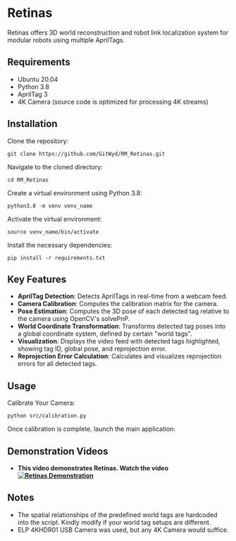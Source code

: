 # Retinas

Retinas offers 3D world reconstruction and robot link localization system for modular robots using multiple AprilTags.

## Requirements

- Ubuntu 20.04
- Python 3.8
- AprilTag 3
- 4K Camera (source code is optimized for processing 4K streams)

## Installation

Clone the repository:

    git clone https://github.com/GitWyd/RM_Retinas.git

Navigate to the cloned directory:

    cd RM_Retinas

Create a virtual environment using Python 3.8:

    python3.8 -m venv venv_name

Activate the virtual environment:

    source venv_name/bin/activate

Install the necessary dependencies:

    pip install -r requirements.txt

## Key Features

- **AprilTag Detection**: Detects AprilTags in real-time from a webcam feed.
- **Camera Calibration**: Computes the calibration matrix for the camera.
- **Pose Estimation**: Computes the 3D pose of each detected tag relative to the camera using OpenCV's solvePnP.
- **World Coordinate Transformation**: Transforms detected tag poses into a global coordinate system, defined by certain "world tags".
- **Visualization**: Displays the video feed with detected tags highlighted, showing tag ID, global pose, and reprojection error.
- **Reprojection Error Calculation**: Calculates and visualizes reprojection errors for all detected tags.

## Usage

Calibrate Your Camera:

    python src/calibration.py

Once calibration is complete, launch the main application:

## Demonstration Videos

- **This video demonstrates Retinas. Watch the video [![Retinas Demonstration](https://img.youtube.com/vi/BVpfQ9duoic/hqdefault.jpg)](https://youtu.be/BVpfQ9duoic)**

## Notes

- The spatial relationships of the predefined world tags are hardcoded into the script. Kindly modify if your world tag setups are different.
- ELP 4KHDR01 USB Camera was used, but any 4K Camera would suffice.
